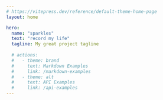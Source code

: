 ```yaml
---
# https://vitepress.dev/reference/default-theme-home-page
layout: home

hero:
  name: "sparkles"
  text: "record my life"
  tagline: My great project tagline
  
  # actions:
  #   - theme: brand
  #     text: Markdown Examples
  #     link: /markdown-examples
  #   - theme: alt
  #     text: API Examples
  #     link: /api-examples
---
```


<ArticleList />


